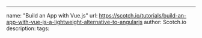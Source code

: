 ---
name: "Build an App with Vue.js"
url: https://scotch.io/tutorials/build-an-app-with-vue-js-a-lightweight-alternative-to-angularjs
author: Scotch.io
description:
tags:
